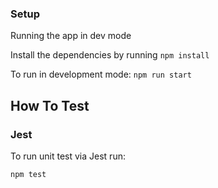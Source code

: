 ### Setup
Running the app in dev mode

Install the dependencies by running
`npm install`

To run in development mode:
`npm run start`


## How To Test

### Jest

To run unit test via Jest run:

`npm test`

